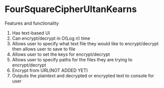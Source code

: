 # FourSquareCipherUltanKearns

Features and functionality
1.	Has text-based UI
2.	Can encrypt/decrypt in O(Log n) time
3.	Allows user to specify what text file they would like to encrypt/decrypt then allows user to save to file
4.	Allows user to set the keys for encrypt/decrypt
5.  Allows user to specify paths for the files they are trying to encrypt/decrypt
6.  Encrypt from URL(NOT ADDED YET)
7.  Outputs the plaintext and decrypted or encrypted text to console for user
